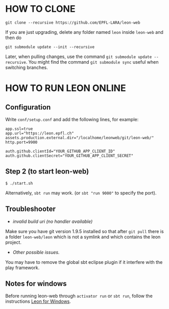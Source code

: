 # HOW TO CLONE

    git clone --recursive https://github.com/EPFL-LARA/leon-web

If you are just upgrading, delete any folder named `leon` inside `leon-web` and then do

    git submodule update --init --recursive

Later, when pulling changes, use the command `git submodule update --recursive`. You might find the command `git submodule sync` useful when switching branches.

# HOW TO RUN LEON ONLINE

## Configuration

Write `conf/setup.conf` and add the following lines, for example:

    app.ssl=true
    app.url="https://leon.epfl.ch"
    assets.production.external.dir="/localhome/leonweb/git/leon-web/"
    http.port=9900

    auth.github.clientId="YOUR_GITHUB_APP_CLIENT_ID"
    auth.github.clientSecret="YOUR_GITHUB_APP_CLIENT_SECRET"

## Step 2 (to start leon-web)

    $ ./start.sh

Alternatively, `sbt run` may work. (or `sbt "run 9000"` to specify the port).

## Troubleshooter

* *invalid build uri (no handler available)*

Make sure you have git version 1.9.5 installed so that after `git pull` there is a folder `leon-web/leon` which is not a symlink and which contains the leon project.

* *Other possible issues.*

You may have to remove the global sbt eclipse plugin if it interfere with the play framework.

## Notes for windows

Before running leon-web through `activator run` or `sbt run`, follow the instructions [Leon for Windows](http://lara.epfl.ch/~mmayer/leon/index.html).
